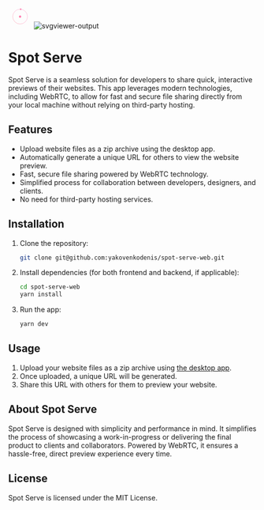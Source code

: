 <svg xmlns="http://www.w3.org/2000/svg" viewBox="0 0 64 64" width="48" height="48"><defs><linearGradient id="a" gradientTransform="rotate(135)"><stop offset="0%"><animate attributeName="stop-color" values="#ff7eb3; #ff758c; #42a5f5; #ff7eb3" dur="4s" repeatCount="indefinite" calcMode="spline" keySplines="0.45 0.05 0.55 0.95;0.45 0.05 0.55 0.95;0.45 0.05 0.55 0.95"/></stop><stop offset="50%"><animate attributeName="stop-color" values="#ff758c; #42a5f5; #ff7eb3; #ff758c" dur="4s" repeatCount="indefinite" calcMode="spline" keySplines="0.45 0.05 0.55 0.95;0.45 0.05 0.55 0.95;0.45 0.05 0.55 0.95"/></stop><stop offset="100%"><animate attributeName="stop-color" values="#42a5f5; #ff7eb3; #ff758c; #42a5f5" dur="4s" repeatCount="indefinite" calcMode="spline" keySplines="0.45 0.05 0.55 0.95;0.45 0.05 0.55 0.95;0.45 0.05 0.55 0.95"/></stop></linearGradient></defs><circle cx="32" cy="32" r="20" fill="none" stroke="url(#a)" opacity=".6"><animate attributeName="stroke-dashoffset" values="0;8" dur="2s" repeatCount="indefinite" calcMode="linear"/></circle><circle cx="32" cy="32" r="3" fill="url(#a)"/><circle cx="32" cy="12" r="2" fill="url(#a)"><animateTransform attributeName="transform" type="rotate" from="0 32 32" to="360 32 32" dur="4s" repeatCount="indefinite" calcMode="linear"/></circle><path d="M32 29v6m-3-3h6" stroke="url(#a)"/></svg>
![svgviewer-output](https://github.com/user-attachments/assets/99c4bcb4-56a8-4864-acda-9fb67439af31)

# Spot Serve

Spot Serve is a seamless solution for developers to share quick, interactive previews of their websites. This app leverages modern technologies, including WebRTC, to allow for fast and secure file sharing directly from your local machine without relying on third-party hosting.

## Features
- Upload website files as a zip archive using the desktop app.
- Automatically generate a unique URL for others to view the website preview.
- Fast, secure file sharing powered by WebRTC technology.
- Simplified process for collaboration between developers, designers, and clients.
- No need for third-party hosting services.

## Installation

1. Clone the repository:
    ```bash
    git clone git@github.com:yakovenkodenis/spot-serve-web.git
    ```

2. Install dependencies (for both frontend and backend, if applicable):
    ```bash
    cd spot-serve-web
    yarn install
    ```

3. Run the app:
    ```bash
    yarn dev
    ```

## Usage

1. Upload your website files as a zip archive using [the desktop app](https://github.com/explicit-logic/spot-serve-gui).
2. Once uploaded, a unique URL will be generated.
3. Share this URL with others for them to preview your website.

## About Spot Serve

Spot Serve is designed with simplicity and performance in mind. It simplifies the process of showcasing a work-in-progress or delivering the final product to clients and collaborators. Powered by WebRTC, it ensures a hassle-free, direct preview experience every time.

## License

Spot Serve is licensed under the MIT License.
